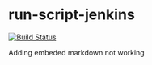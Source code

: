 # run-script-jenkins
[![Build Status](http://144.24.147.66:8080/buildStatus/icon?job=run-script-jenkins)](http://144.24.147.66:8080/job/run-script-jenkins/)

Adding embeded markdown
not working 

